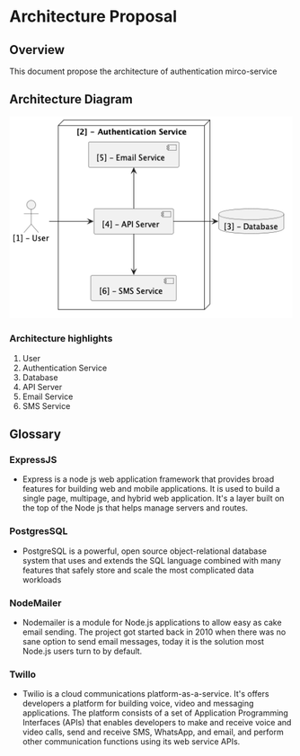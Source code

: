# Architecture Proposal

## Overview

This document propose the architecture of authentication mirco-service

## Architecture Diagram

![Authentication](./assets/authentication.png)

### Architecture highlights

1. User
2. Authentication Service
3. Database
4. API Server
5. Email Service
6. SMS Service

## Glossary

### ExpressJS

- Express is a node js web application framework that provides broad features for building web and mobile applications. It is used to build a single page, multipage, and hybrid web application. It's a layer built on the top of the Node js that helps manage servers and routes.

### PostgresSQL

- PostgreSQL is a powerful, open source object-relational database system that uses and extends the SQL language combined with many features that safely store and scale the most complicated data workloads

### NodeMailer

- Nodemailer is a module for Node.js applications to allow easy as cake email sending. The project got started back in 2010 when there was no sane option to send email messages, today it is the solution most Node.js users turn to by default.

### Twillo

- Twilio is a cloud communications platform-as-a-service. It's offers developers a platform for building voice, video and messaging applications. The platform consists of a set of Application Programming Interfaces (APIs) that enables developers to make and receive voice and video calls, send and receive SMS, WhatsApp, and email, and perform other communication functions using its web service APIs.
